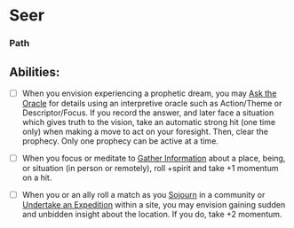 # Seer
### Path


## Abilities:
- [ ] When you envision experiencing a prophetic dream, you may [Ask the Oracle](Ask_the_Oracle.md) for details using an interpretive oracle such as Action/Theme or Descriptor/Focus. If you record the answer, and later face a situation which gives truth to the vision, take an automatic strong hit (one time only) when making a move to act on your foresight. Then, clear the prophecy. Only one prophecy can be active at a time.

- [ ] When you focus or meditate to [Gather Information](Gather_Information.md) about a place, being, or situation (in person or remotely), roll +spirit and take +1 momentum on a hit.

- [ ] When you or an ally roll a match as you [Sojourn](Sojourn.md) in a community or [Undertake an Expedition](Undertake_an_Expedition.md) within a site, you may envision gaining sudden and unbidden insight about the location. If you do, take +2 momentum.

